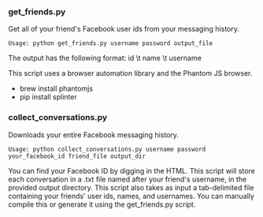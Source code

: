 ### get_friends.py

Get all of your friend's Facebook user ids from your messaging history.

```
Usage: python get_friends.py username password output_file
```

The output has the following format: id \t name \t username

This script uses a browser automation library and the Phantom JS browser.
+ brew install phantomjs
+ pip install splinter

### collect_conversations.py
Downloads your entire Facebook messaging history.

```
Usage: python collect_conversations.py username password your_facebook_id friend_file output_dir
```
You can find your Facebook ID by digging in the HTML. This script will store each conversation in a .txt file named after your friend's username, in the provided output directory. This script also takes as input a tab-delimited file containing your friends' user ids, names, and usernames. You can manually compile this or generate it using the get_friends.py script.  

